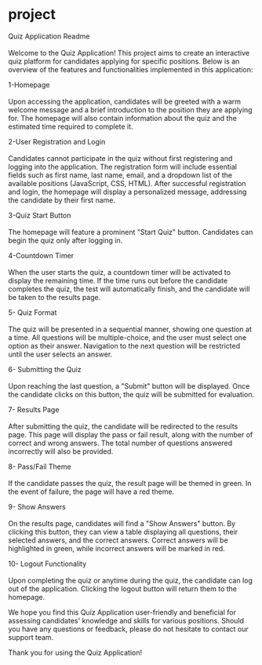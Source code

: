 # project
Quiz Application Readme <br /><br />
Welcome to the Quiz Application! This project aims to create an interactive quiz platform for candidates applying for specific positions. Below is an overview of the features and functionalities implemented in this application:

1-Homepage <br /><br />
Upon accessing the application, candidates will be greeted with a warm welcome message and a brief introduction to the position they are applying for. The homepage will also contain information about the quiz and the estimated time required to complete it.

2-User Registration and Login <br /><br />
Candidates cannot participate in the quiz without first registering and logging into the application. The registration form will include essential fields such as first name, last name, email, and a dropdown list of the available positions (JavaScript, CSS, HTML). After successful registration and login, the homepage will display a personalized message, addressing the candidate by their first name.

3-Quiz Start Button <br /><br />
The homepage will feature a prominent "Start Quiz" button. Candidates can begin the quiz only after logging in.

4-Countdown Timer <br /><br />
When the user starts the quiz, a countdown timer will be activated to display the remaining time. If the time runs out before the candidate completes the quiz, the test will automatically finish, and the candidate will be taken to the results page.

5- Quiz Format <br /><br />
The quiz will be presented in a sequential manner, showing one question at a time. All questions will be multiple-choice, and the user must select one option as their answer. Navigation to the next question will be restricted until the user selects an answer.

6- Submitting the Quiz <br /><br />
Upon reaching the last question, a "Submit" button will be displayed. Once the candidate clicks on this button, the quiz will be submitted for evaluation.

7- Results Page <br /><br />
After submitting the quiz, the candidate will be redirected to the results page. This page will display the pass or fail result, along with the number of correct and wrong answers. The total number of questions answered incorrectly will also be provided.

8- Pass/Fail Theme <br /><br />
If the candidate passes the quiz, the result page will be themed in green. In the event of failure, the page will have a red theme.

9- Show Answers <br /><br />
On the results page, candidates will find a "Show Answers" button. By clicking this button, they can view a table displaying all questions, their selected answers, and the correct answers. Correct answers will be highlighted in green, while incorrect answers will be marked in red.

10- Logout Functionality <br /><br />
Upon completing the quiz or anytime during the quiz, the candidate can log out of the application. Clicking the logout button will return them to the homepage.

We hope you find this Quiz Application user-friendly and beneficial for assessing candidates' knowledge and skills for various positions. Should you have any questions or feedback, please do not hesitate to contact our support team.

Thank you for using the Quiz Application!
